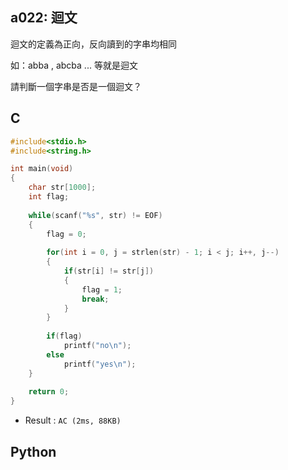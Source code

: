 ## a022: 迴文
迴文的定義為正向，反向讀到的字串均相同

如：abba , abcba ... 等就是迴文

 請判斷一個字串是否是一個迴文？

## C
```C
#include<stdio.h>
#include<string.h>

int main(void)
{
	char str[1000];
	int flag;
	
	while(scanf("%s", str) != EOF)
	{
		flag = 0;
		
		for(int i = 0, j = strlen(str) - 1; i < j; i++, j--)
		{
			if(str[i] != str[j])
			{
				flag = 1;
				break;
			}
		}
		
		if(flag)
			printf("no\n");
		else
			printf("yes\n");
	}
	
	return 0;
}
```
 * Result : `AC (2ms, 88KB)`

## Python
